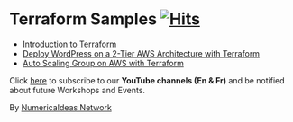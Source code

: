 # Terraform Samples&nbsp;[![Hits](https://hits.seeyoufarm.com/api/count/incr/badge.svg?url=https%3A%2F%2Fgithub.com%2Fnumerica-ideas%2Fcommunity%2Ftree%2Fmaster%2Fterraform&count_bg=%2379C83D&title_bg=%23555555&icon=&icon_color=%23E7E7E7&title=hits&edge_flat=false)](https://numericaideas.com/)

- [Introduction to Terraform](./introduction)
- [Deploy WordPress on a 2-Tier AWS Architecture with Terraform](./deploy-wordpress-2tier-aws-architecture-with-terraform)
- [Auto Scaling Group on AWS with Terraform](./auto-scaling-group-on-aws-with-terraform)

Click [here](https://www.youtube.com/@numericaideas/channels?sub_confirmation=1) to subscribe to our **YouTube channels (En & Fr)** and be notified about future Workshops and Events.

By [NumericaIdeas Network](https://numericaideas.com)
